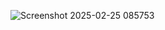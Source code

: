 
![Screenshot 2025-02-25 085753](https://github.com/user-attachments/assets/bbe95e6f-2773-4e1d-9778-cfec727f9e0b)
